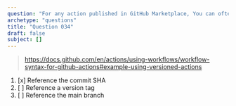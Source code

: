 ```yaml
---
question: "For any action published in GitHub Marketplace, You can often use it in multiple versions, which approach is the most stable and secure?"
archetype: "questions"
title: "Question 034"
draft: false
subject: []
---
```



> https://docs.github.com/en/actions/using-workflows/workflow-syntax-for-github-actions#example-using-versioned-actions

1. [x] Reference the commit SHA
1. [ ] Reference a version tag
1. [ ] Reference the main branch
